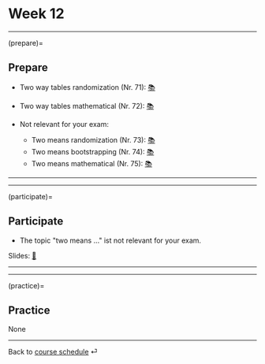# Week 12


---

(prepare)=
## Prepare

- Two way tables randomization (Nr. 71): [📚](https://openintro-ims.netlify.app/inference-tables.html#randomization-test-of-independence)

- Two way tables mathematical (Nr. 72): [📚](https://openintro-ims.netlify.app/inference-tables.html#mathchisq)


- Not relevant for your exam:

  - Two means randomization (Nr. 73): [📚](https://openintro-ims.netlify.app/inference-two-means.html#rand2mean)
  - Two means bootstrapping (Nr. 74): [📚](https://openintro-ims.netlify.app/inference-two-means.html#bootstrap-confidence-interval-for-the-difference-in-means)
  - Two means mathematical (Nr. 75): [📚](https://openintro-ims.netlify.app/inference-two-means.html#mathematical-model-for-estimating-the-difference-in-means)


---

---


(participate)=
## Participate


- The topic "two means ..." ist not relevant for your exam.


Slides: [📑](https://drive.google.com/file/d/115Q0y2T7GD9VGEd3irJljxm4V684TT9O/view?usp=sharing)




---

---


(practice)=
## Practice

None


---

Back to [course schedule](../files/course-schedule.md) ⏎
